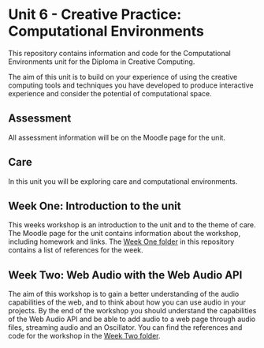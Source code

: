 # Unit 6 - Creative Practice: Computational Environments
This repository contains information and code for the Computational Environments unit for the Diploma in Creative Computing.

The aim of this unit is to build on your experience of using the creative computing tools and techniques you have developed to produce interactive experience and consider the potential of computational space.

## Assessment
All assessment information will be on the Moodle page for the unit.

## Care
In this unit you will be exploring care and computational environments.

## Week One: Introduction to the unit
This weeks workshop is an introduction to the unit and to the theme of care. The Moodle page for the unit contains information about the workshop, including homework and links. The [Week One folder](https://github.com/developdata/CCIDiploma-Unit6/tree/main/Week%20One) in this repository contains a list of references for the week.

## Week Two: Web Audio with the Web Audio API
The aim of this workshop is to gain a better understanding of the audio capabilities of the web, and to think about how you can use audio in your projects. By the end of the workshop you should understand the capabilities of the Web Audio API and be able to add audio to a web page through audio files, streaming audio and an Oscillator. You can find the references and code for the workshop in the [Week Two folder](https://github.com/developdata/CCIDiploma-Unit6/tree/main/Week%20Two).